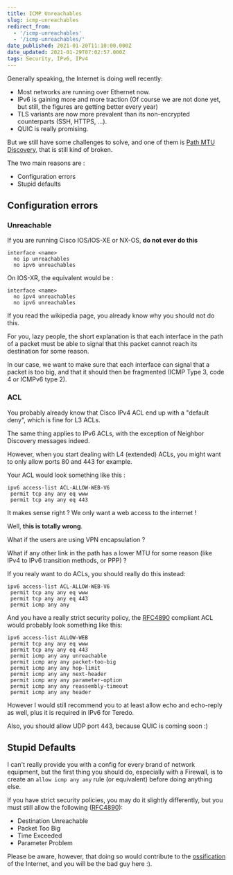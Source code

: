 ```yaml
---
title: ICMP Unreachables
slug: icmp-unreachables
redirect_from: 
  - '/icmp-unreachables'
  - '/icmp-unreachables/'
date_published: 2021-01-20T11:10:00.000Z
date_updated: 2021-01-29T07:02:57.000Z
tags: Security, IPv6, IPv4
---
```


Generally speaking, the Internet is doing well recently:

- Most networks are running over Ethernet now.
- IPv6 is gaining more and more traction (Of course we are not done yet, but still, the figures are getting better every year)
- TLS variants are now more prevalent than its non-encrypted counterparts (SSH, HTTPS, ...).
- QUIC is really promising.

But we still have some challenges to solve, and one of them is [Path MTU Discovery](https://en.wikipedia.org/wiki/Path_MTU_Discovery), that is still kind of broken.

The two main reasons are :

- Configuration errors
- Stupid defaults

## Configuration errors

### Unreachable

If you are running Cisco IOS/IOS-XE or NX-OS, **do not ever do this**

    interface <name>
      no ip unreachables
      no ipv6 unreachables
    

On IOS-XR, the equivalent would be :

    interface <name>
      no ipv4 unreachables
      no ipv6 unreachables
    

If you read the wikipedia page, you already know why you should not do this.

For you, lazy people, the short explanation is that each interface in the path of a packet must be able to signal that this packet cannot reach its destination for some reason.

In our case, we want to make sure that each interface can signal that a packet is too big, and that it should then be fragmented (ICMP Type 3, code 4 or ICMPv6 type 2).

### ACL

You probably already know that Cisco IPv4 ACL end up with a "default deny", which is fine for L3 ACLs.

The same thing applies to IPv6 ACLs, with the exception of Neighbor Discovery messages indeed.

However, when you start dealing with L4 (extended) ACLs, you might want to only allow ports 80 and 443 for example.

Your ACL would look something like this :

    ipv6 access-list ACL-ALLOW-WEB-V6
     permit tcp any any eq www
     permit tcp any any eq 443
    

It makes sense right ? We only want a web access to the internet !

Well, **this is totally wrong**.

What if the users are using VPN encapsulation ?

What if any other link in the path has a lower MTU for some reason (like IPv4 to IPv6 transition methods, or PPP) ?

If you realy want to do ACLs, you should really do this instead:

    ipv6 access-list ACL-ALLOW-WEB-V6
     permit tcp any any eq www
     permit tcp any any eq 443
     permit icmp any any
    

And you have a really strict security policy, the [RFC4890](https://tools.ietf.org/html/rfc4890) compliant ACL would probably look something like this:

    ipv6 access-list ALLOW-WEB
     permit tcp any any eq www
     permit tcp any any eq 443
     permit icmp any any unreachable
     permit icmp any any packet-too-big
     permit icmp any any hop-limit
     permit icmp any any next-header
     permit icmp any any parameter-option
     permit icmp any any reassembly-timeout
     permit icmp any any header
    

However I would still recommend you to at least allow echo and echo-reply as well, plus it is required in IPv6 for Teredo.

Also, you should allow UDP port 443, because QUIC is coming soon :)

## Stupid Defaults

I can't really provide you with a config for every brand of network equipment, but the first thing you should do, especially with a Firewall, is to create an `allow icmp any any` rule (or equivalent) before doing anything else.

If you have strict security policies, you may do it slightly differently, but you must still allow the following ([RFC4890](https://tools.ietf.org/html/rfc4890)):

- Destination Unreachable
- Packet Too Big
- Time Exceeded
- Parameter Problem

Please be aware, however, that doing so would contribute to the [ossification](https://en.wikipedia.org/wiki/Protocol_ossification) of the Internet, and you will be the bad guy here :).
